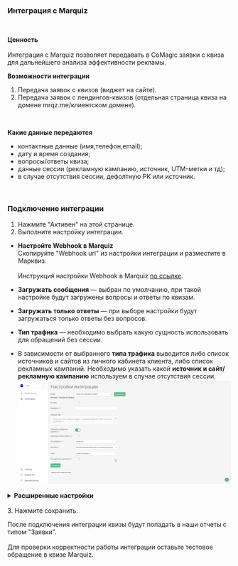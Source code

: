 ### Интеграция с Marquiz 
<br />

**Ценность**  
<br />
Интеграция с Marquiz позволяет передавать в CoMagic заявки с квиза для дальнейшего анализа эффективности рекламы. <br />

**Возможности интеграции**
1. Передача заявок с квизов (виджет на сайте).
2. Передача заявок с лендингов-квизов (отдельная страница квиза на домене mrqz.me/клиентском домене).
<br />

 **Какие данные передаются**
  
- контактные данные (имя,телефон,email);  
- дату и время создания;  
- вопросы/ответы квиза;
- данные сессии (рекламную кампанию, источник, UTM-метки и тд);  
- в случае отсутствия сессии, дефолтную РК или источник.
<br />  

### Подключение интеграции <br />

1. Нажмите "Активен" на этой странице.
2. Выполните настройку интеграции. <br />
- **Настройте Webhook в Marquiz** <br />
Скопируйте "Webhook url" из настройки интеграции и разместите в Марквиз.<br />  
Инструкция настройки Webhook в Marquiz [по ссылке](https://help.marquiz.ru/article/518). <br /> 

- **Загружать сообщения** — выбран по умолчанию, при такой настройке будут загружены вопросы и ответы по квизам.<br />  
- **Загружать только ответы** — при выборе настройки будут загружаться только ответы без вопросов. <br />  
- **Тип трафика** — необходимо выбрать какую сущность использовать для обращений без сессии.<br />  
- В зависимости от выбранного **типа трафика** выводится либо список источников и сайтов  из личного кабинета клиента, либо список рекламных кампаний. Необходимо указать какой **источник и сайт/рекламную кампанию** используем в случае отсутствия сессии.
![image](marquiz_rk.gif)

<details>
  <summary style="font-weight:bold;"> Расширенные настройки </summary> <br />

  **При необходимости, выберите опции:** <br />  
- **Устанавливать теги** — при выборе появится список тегов из ЛК. Необходимо выбрать из данного списка какой тег будет проставляться на обращения с настроенного квиза.
- **Загружать UTM метки** — при выборе будут передаваться UTM метки которые определил сервис Marquiz в текст заявки.
- **Игнорировать сессию** — при выборе все обращения будут загружаться принудительно в выбранную клиентом дефолтную РК или источник (в зависимости от выбранных ниже значений)

</details> 

<br />
3. Нажмите сохранить.
<br />


После подключения интеграции квизы будут попадать в наши отчеты с типом "Заявки". <br />  
Для проверки корректности работы интеграции оставьте тестовое обращение в квизе Marquiz.


